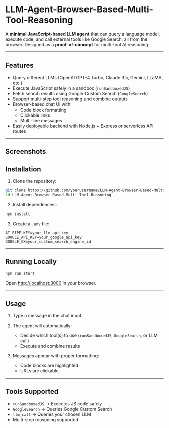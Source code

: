 # LLM-Agent-Browser-Based-Multi-Tool-Reasoning

A **minimal JavaScript-based LLM agent** that can query a language model, execute code, and call external tools like Google Search, all from the browser. Designed as a **proof-of-concept** for multi-tool AI reasoning.

---

## Features

- Query different LLMs (OpenAI GPT-4 Turbo, Claude 3.5, Gemini, LLaMA, etc.)
- Execute JavaScript safely in a sandbox (`runSandboxedJS`)
- Fetch search results using Google Custom Search (`GoogleSearch`)
- Support multi-step tool reasoning and combine outputs
- Browser-based chat UI with:
  - Code block formatting
  - Clickable links
  - Multi-line messages
- Easily deployable backend with Node.js + Express or serverless API routes

---

## Screenshots

## Installation

1. Clone the repository:

```bash
git clone https://github.com/yourusername/LLM-Agent-Browser-Based-Multi-Tool-Reasoning.git
cd LLM-Agent-Browser-Based-Multi-Tool-Reasoning
````

2. Install dependencies:

```bash
npm install
```

3. Create a `.env` file:

```env
AI_PIPE_KEY=your_llm_api_key
GOOGLE_API_KEY=your_google_api_key
GOOGLE_CX=your_custom_search_engine_id
```

---

## Running Locally

```bash
npm run start
```

Open [http://localhost:3000](http://localhost:3000) in your browser.

---

## Usage

1. Type a message in the chat input.
2. The agent will automatically:

   * Decide which tool(s) to use (`runSandboxedJS`, `GoogleSearch`, or LLM call)
   * Execute and combine results
3. Messages appear with proper formatting:

   * Code blocks are highlighted
   * URLs are clickable

---

## Tools Supported

* `runSandboxedJS` → Executes JS code safely
* `GoogleSearch` → Queries Google Custom Search
* `llm_call` → Queries your chosen LLM
* Multi-step reasoning supported